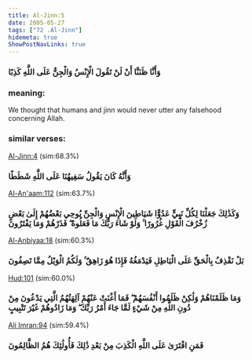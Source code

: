 ```yaml
---
title: Al-Jinn:5
date: 2005-05-27
tags: ["72 .Al-Jinn"]
hidemeta: true 
ShowPostNavLinks: true 
---
```

### وَأَنَّا ظَنَنَّا أَنْ لَنْ تَقُولَ الْإِنْسُ وَالْجِنُّ عَلَى اللَّهِ كَذِبًا
### meaning: 
We thought that humans and jinn would never utter any falsehood concerning Allah.
### similar verses: 

[Al-Jinn:4](/72/4) (sim:68.3%)

### وَأَنَّهُ كَانَ يَقُولُ سَفِيهُنَا عَلَى اللَّهِ شَطَطًا

[Al-An'aam:112](/6/112) (sim:63.7%)

### وَكَذَٰلِكَ جَعَلْنَا لِكُلِّ نَبِيٍّ عَدُوًّا شَيَاطِينَ الْإِنْسِ وَالْجِنِّ يُوحِي بَعْضُهُمْ إِلَىٰ بَعْضٍ زُخْرُفَ الْقَوْلِ غُرُورًا ۚ وَلَوْ شَاءَ رَبُّكَ مَا فَعَلُوهُ ۖ فَذَرْهُمْ وَمَا يَفْتَرُونَ

[Al-Anbiyaa:18](/21/18) (sim:60.3%)

### بَلْ نَقْذِفُ بِالْحَقِّ عَلَى الْبَاطِلِ فَيَدْمَغُهُ فَإِذَا هُوَ زَاهِقٌ ۚ وَلَكُمُ الْوَيْلُ مِمَّا تَصِفُونَ

[Hud:101](/11/101) (sim:60.0%)

### وَمَا ظَلَمْنَاهُمْ وَلَٰكِنْ ظَلَمُوا أَنْفُسَهُمْ ۖ فَمَا أَغْنَتْ عَنْهُمْ آلِهَتُهُمُ الَّتِي يَدْعُونَ مِنْ دُونِ اللَّهِ مِنْ شَيْءٍ لَمَّا جَاءَ أَمْرُ رَبِّكَ ۖ وَمَا زَادُوهُمْ غَيْرَ تَتْبِيبٍ

[Ali Imran:94](/3/94) (sim:59.4%)

### فَمَنِ افْتَرَىٰ عَلَى اللَّهِ الْكَذِبَ مِنْ بَعْدِ ذَٰلِكَ فَأُولَٰئِكَ هُمُ الظَّالِمُونَ
